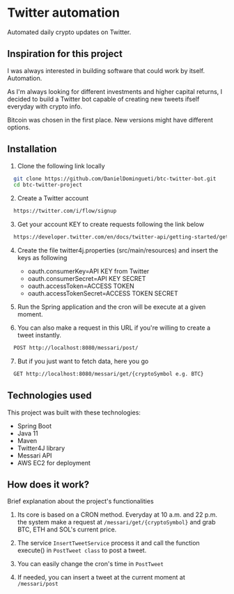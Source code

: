 
# Twitter automation

Automated daily crypto updates on Twitter. 

## Inspiration for this project

I was always interested in building software that could work by itself. Automation.

As I'm always looking for different investments and higher capital returns, 
I decided to build a Twitter bot capable of creating new tweets
ifself everyday with crypto info.

Bitcoin was chosen in the first place. 
New versions might have different options.
## Installation

1. Clone the following link locally

```bash
  git clone https://github.com/DanielDomingueti/btc-twitter-bot.git
  cd btc-twitter-project
```
2. Create a Twitter account

```bash
  https://twitter.com/i/flow/signup
```

3. Get your account KEY to create requests following the link below
```bash
  https://developer.twitter.com/en/docs/twitter-api/getting-started/getting-access-to-the-twitter-api
```

4. Create the file twitter4j.properties (src/main/resources) and insert the keys as following
   - oauth.consumerKey=API KEY from Twitter
   - oauth.consumerSecret=API KEY SECRET
   - oauth.accessToken=ACCESS TOKEN
   - oauth.accessTokenSecret=ACCESS TOKEN SECRET
   
5. Run the Spring application and the cron will be execute at a given moment.

6. You can also make a request in this URL if you're willing to create a tweet instantly.
```bash
  POST http://localhost:8080/messari/post/
```
7. But if you just want to fetch data, here you go
```bash
  GET http://localhost:8080/messari/get/{cryptoSymbol e.g. BTC}
```

## Technologies used

This project was built with these technologies:

- Spring Boot
- Java 11
- Maven
- Twitter4J library
- Messari API
- AWS EC2 for deployment


## How does it work?

Brief explanation about the project's functionalities

1. Its core is based on a CRON method. Everyday at 10 a.m. and 22 p.m. 
the system make a request at ```/messari/get/{cryptoSymbol}``` and grab BTC, ETH and SOL's current price.

2. The service ```InsertTweetService``` process it and call the function execute() 
in ```PostTweet class``` to post a tweet.

3. You can easily change the cron's time in ```PostTweet```

4. If needed, you can insert a tweet at the current moment at ```/messari/post```
